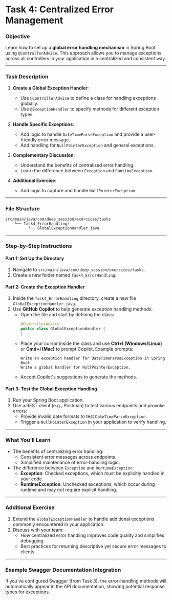 # Task 4: Centralized Error Management

### Objective
Learn how to set up a **global error handling mechanism** in Spring Boot using `@ControllerAdvice`. This approach allows you to manage exceptions across all controllers in your application in a centralized and consistent way.

---

### Task Description
1. **Create a Global Exception Handler**:
   - Use `@ControllerAdvice` to define a class for handling exceptions globally.
   - Use `@ExceptionHandler` to specify methods for different exception types.

2. **Handle Specific Exceptions**:
   - Add logic to handle `DateTimeParseException` and provide a user-friendly error message.
   - Add handling for `NullPointerException` and general exceptions.

3. **Complementary Discussion**:
   - Understand the benefits of centralized error handling.
   - Learn the difference between `Exception` and `RuntimeException`.

4. **Additional Exercise**:
   - Add logic to capture and handle `NullPointerException`.

---

### File Structure
```plaintext
src/main/java/com/deep_session/exercices/tasks
    └── Task4_ErrorHandling/
          └── GlobalExceptionHandler.java
```

---

### Step-by-Step Instructions

#### **Part 1: Set Up the Directory**

1. Navigate to `src/main/java/com/deep_session/exercices/tasks`.
2. Create a new folder named `Task4_ErrorHandling`.

#### **Part 2: Create the Exception Handler**

1. Inside the `Task4_ErrorHandling` directory, create a new file `GlobalExceptionHandler.java`.
2. Use **GitHub Copilot** to help generate exception handling methods:
   - Open the file and start by defining the class:
     ```java
     @ControllerAdvice
     public class GlobalExceptionHandler {
     }
     ```
   - Place your cursor inside the class and use **Ctrl+I (Windows/Linux)** or **Cmd+I (Mac)** to prompt Copilot. Example prompts:
     ```
     Write an exception handler for DateTimeParseException in Spring Boot.
     Write a global handler for NullPointerException.
     ```
   - Accept Copilot's suggestions to generate the methods.

#### **Part 3: Test the Global Exception Handling**

1. Run your Spring Boot application.
2. Use a REST client (e.g., Postman) to test various endpoints and provoke errors:
   - Provide invalid date formats to test `DateTimeParseException`.
   - Trigger a `NullPointerException` in your application to verify handling.

---

### **What You’ll Learn**
- The benefits of centralizing error handling:
  - Consistent error messages across endpoints.
  - Simplified maintenance of error-handling logic.
- The difference between `Exception` and `RuntimeException`:
  - **Exception**: Checked exceptions, which must be explicitly handled in your code.
  - **RuntimeException**: Unchecked exceptions, which occur during runtime and may not require explicit handling.

---

### **Additional Exercise**
1. Extend the `GlobalExceptionHandler` to handle additional exceptions commonly encountered in your application.
2. Discuss with your team:
   - How centralized error handling improves code quality and simplifies debugging.
   - Best practices for returning descriptive yet secure error messages to clients.

---

### Example Swagger Documentation Integration
If you've configured Swagger (from Task 3), the error-handling methods will automatically appear in the API documentation, showing potential response types for exceptions.